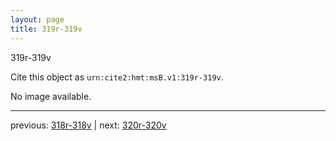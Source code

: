 ```yaml
---
layout: page
title: 319r-319v
---
```


319r-319v

Cite this object as `urn:cite2:hmt:msB.v1:319r-319v`.

No image available. 



---

previous: [318r-318v](../318r-318v/) | next: [320r-320v](../320r-320v/)